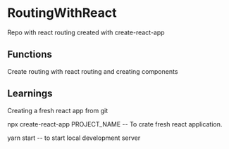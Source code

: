 # RoutingWithReact
Repo with react routing created with create-react-app

## Functions
Create routing with react routing and creating components

## Learnings
Creating a fresh react app from git

npx create-react-app PROJECT_NAME -- To crate fresh react application.

yarn start -- to start local development server

